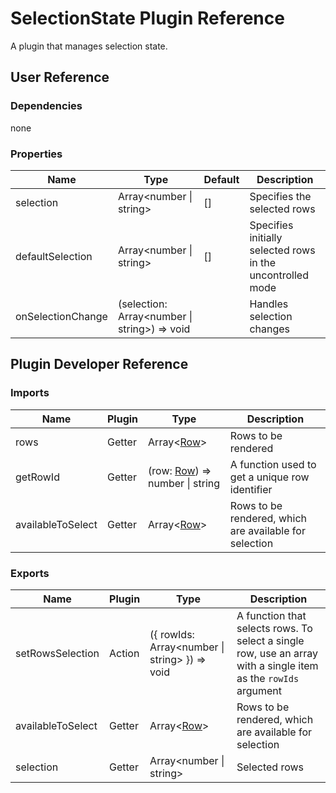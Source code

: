# SelectionState Plugin Reference

A plugin that manages selection state.

## User Reference

### Dependencies

none

### Properties

Name | Type | Default | Description
-----|------|---------|------------
selection | Array&lt;number &#124; string&gt; | [] | Specifies the selected rows
defaultSelection | Array&lt;number &#124; string&gt; | [] | Specifies initially selected rows in the uncontrolled mode
onSelectionChange | (selection: Array&lt;number &#124; string&gt;) => void | | Handles selection changes

## Plugin Developer Reference

### Imports

Name | Plugin | Type | Description
-----|--------|------|------------
rows | Getter | Array&lt;[Row](grid.md#row)&gt; | Rows to be rendered
getRowId | Getter | (row: [Row](grid.md#row)) => number &#124; string | A function used to get a unique row identifier
availableToSelect | Getter | Array&lt;[Row](grid.md#row)&gt; | Rows to be rendered, which are available for selection

### Exports

Name | Plugin | Type | Description
-----|--------|------|------------
setRowsSelection | Action | ({ rowIds: Array&lt;number &#124; string&gt; }) => void | A function that selects rows. To select a single row, use an array with a single item as the `rowIds` argument
availableToSelect | Getter | Array&lt;[Row](grid.md#row)&gt; | Rows to be rendered, which are available for selection
selection | Getter | Array&lt;number &#124; string&gt; | Selected rows
